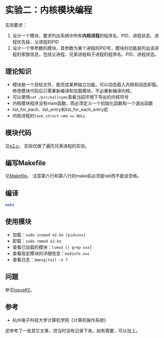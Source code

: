 # 实验二：内核模块编程

实验要求：

1. 设计一个模块，要求列出系统中所有**内核进程**的程序名、PID、进程状态、进程优先级、父进程的PID
2. 设计一个带参数的模块，其参数为某个进程的PID号，模块的功能是列出该进程的家族信息，包括父进程、兄弟进程和子进程的程序名、PID、进程状态。

## 理论知识

* 模块是一个目标文件，能完成某种独立功能。可以动态载入内核和动态卸载。修改模块代码后只需重新编译和加载模块，不必重新编译内核。
* 可以使用`cat /prc/kallsyms`查看当前环境下导出的内核符号
* 内核模块程序没有main函数，而必须定义一个初始化函数和一个退出函数
* list_for_each、list_entry和list_for_each_entry宏
* 内核进程的`task_struct->mm == NULL`

## 模块代码

见[e2.c](./e2.c)。
实际仅做了遍历兄弟进程的实验。

## 编写Makefile

见[Makefile](./Makefile)。
注意第六行和第八行的make前必须是tab而不能说空格。

## 编译

```bash
make
```

## 使用模块

* 加载：`sudo insmod e2.ko [pid=xxx]`
* 卸载：`sudo rmmod e2.ko`
* 查看已加载的模块：`lsmod [| grep xxx]`
* 查看指定模块的详细信息：`modinfo xxx`
* 查看日志：`dmesg|tail -n 7`

## 问题

参见[issue#2](https://github.com/imba-tjd/HDUHomeWork/issues/2)。

## 参考

* 杭州电子科技大学计算机学院《计算机操作系统》

还参考了一些其它文章，但当时没有记录下来。如有需要，可以加上。
